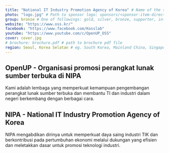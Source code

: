```yaml
---
title: "National IT Industry Promotion Agency of Korea" # Name of the sponsor
photo: "logo.jpg" # Path to sponsor logo: sponsors/<sponsor-item-directory>/logo.png
group: bronze # One of followings: gold, silver, bronze, supporter, infra, record, videoi18n, swag, partner
website: "https://www.oss.kr/"
facebook: "https://www.facebook.com/Kosslab"
youtube: "https://www.youtube.com/c/OpenUP_OSS"
cover: cover.jpg
# brochure: brochure.pdf # path to brochure pdf file
region: Seoul, Korea Selatan # eg. South Korea, Mainland China, Singapore, Hong Kong, Taiwan ...
---
```

## OpenUP - Organisasi promosi perangkat lunak sumber terbuka di NIPA
Kami adalah lembaga yang memperkuat kemampuan pengembangan perangkat lunak sumber terbuka dan membantu TI dan industri dalam negeri berkembang dengan berbagai cara.

## NIPA - National IT Industry Promotion Agency of Korea
NIPA mengabdikan dirinya untuk memperkuat daya saing industri TIK dan berkontribusi pada pertumbuhan ekonomi melalui dukungan yang efisien dan meletakkan dasar untuk promosi teknologi industri.
